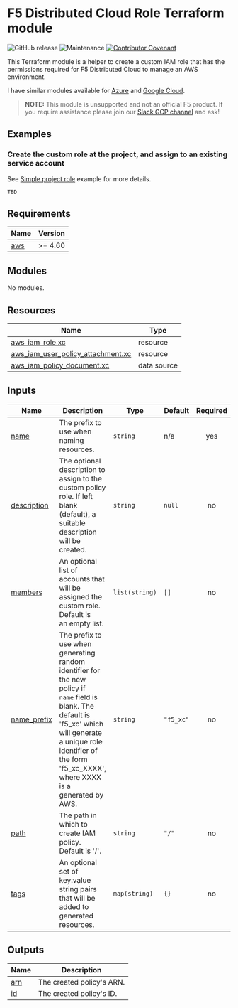 # F5 Distributed Cloud Role Terraform module

![GitHub release](https://img.shields.io/github/v/release/memes/terraform-aws-f5-distributed-cloud-role?sort=semver)
![Maintenance](https://img.shields.io/maintenance/yes/2023)
[![Contributor Covenant](https://img.shields.io/badge/Contributor%20Covenant-2.1-4baaaa.svg)](CODE_OF_CONDUCT.md)

This Terraform module is a helper to create a custom IAM role that has the
permissions required for F5 Distributed Cloud to manage an AWS environment.

I have similar modules available for [Azure](https://github.com/memes/terraform-azure-f5-distributed-cloud-role)
and [Google Cloud](https://github.com/memes/terraform-google-f5-distributed-cloud-role).

> **NOTE:** This module is unsupported and not an official F5 product. If you
> require assistance please join our
> [Slack GCP channel](https://f5cloudsolutions.slack.com/messages/gcp) and ask!

## Examples

### Create the custom role at the project, and assign to an existing service account

See [Simple project role](examples/simple_project_role) example for more details.

<!-- spell-checker: disable -->
```hcl
TBD
```
<!-- spell-checker: enable -->

<!-- spell-checker:ignore markdownlint bigip -->
<!-- markdownlint-disable MD033 MD034 -->
<!-- BEGINNING OF PRE-COMMIT-TERRAFORM DOCS HOOK -->
## Requirements

| Name | Version |
|------|---------|
| <a name="requirement_aws"></a> [aws](#requirement\_aws) | >= 4.60 |

## Modules

No modules.

## Resources

| Name | Type |
|------|------|
| [aws_iam_role.xc](https://registry.terraform.io/providers/hashicorp/aws/latest/docs/resources/iam_role) | resource |
| [aws_iam_user_policy_attachment.xc](https://registry.terraform.io/providers/hashicorp/aws/latest/docs/resources/iam_user_policy_attachment) | resource |
| [aws_iam_policy_document.xc](https://registry.terraform.io/providers/hashicorp/aws/latest/docs/data-sources/iam_policy_document) | data source |

## Inputs

| Name | Description | Type | Default | Required |
|------|-------------|------|---------|:--------:|
| <a name="input_name"></a> [name](#input\_name) | The prefix to use when naming resources. | `string` | n/a | yes |
| <a name="input_description"></a> [description](#input\_description) | The optional description to assign to the custom policy role. If left blank<br>(default), a suitable description will be created. | `string` | `null` | no |
| <a name="input_members"></a> [members](#input\_members) | An optional list of accounts that will be assigned the custom role. Default is<br>an empty list. | `list(string)` | `[]` | no |
| <a name="input_name_prefix"></a> [name\_prefix](#input\_name\_prefix) | The prefix to use when generating random identifier for the new policy if<br>`name` field is blank. The default is 'f5\_xc' which will generate a unique role<br>identifier of the form 'f5\_xc\_XXXX', where XXXX is a generated by AWS. | `string` | `"f5_xc"` | no |
| <a name="input_path"></a> [path](#input\_path) | The path in which to create IAM policy. Default is '/'. | `string` | `"/"` | no |
| <a name="input_tags"></a> [tags](#input\_tags) | An optional set of key:value string pairs that will be added to generated<br>resources. | `map(string)` | `{}` | no |

## Outputs

| Name | Description |
|------|-------------|
| <a name="output_arn"></a> [arn](#output\_arn) | The created policy's ARN. |
| <a name="output_id"></a> [id](#output\_id) | The created policy's ID. |
<!-- END OF PRE-COMMIT-TERRAFORM DOCS HOOK -->
<!-- markdownlint-enable MD033 MD034 -->
